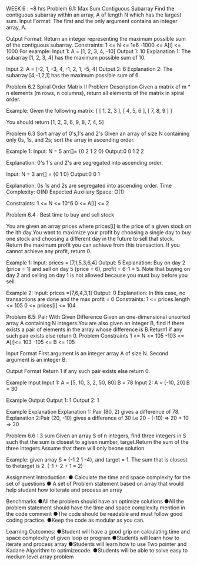 WEEK 6 : ~8 hrs
Problem 6.1: Max Sum Contiguous Subarray
Find the contiguous subarray within an array, A of length N which has the largest sum.
Input Format:
The first and the only argument contains an integer array, A. 

Output Format: Return an integer representing the maximum possible sum of the contiguous subarray.
Constraints: 1 <= N <= 1e6 -1000 <= A[i] <= 1000
For example:
Input 1: A = [1, 2, 3, 4, -10]
Output 1: 10
Explanation 1: The subarray [1, 2, 3, 4] has the maximum possible sum of 10.

Input 2: A = [-2, 1, -3, 4, -1, 2, 1, -5, 4]
Output 2: 6
Explanation 2: The subarray [4,-1,2,1] has the maximum possible sum of 6.

Problem 6.2 Spiral Order Matrix II
Problem Description Given a matrix of m * n elements (m rows, n columns), return all elements of the matrix in spiral order.

Example: Given the following matrix:
[
    [ 1, 2, 3 ],
    [ 4, 5, 6 ],
    [ 7, 8, 9 ]
]

You should return
[1, 2, 3, 6, 9, 8, 7, 4, 5]

Problem 6.3 Sort array of 0's,1's and 2's
Given an array of size N containing only 0s, 1s, and 2s; sort the array in ascending order. 

Example 1:
Input:
N = 5
arr[]= {0 2 1 2 0}
Output:0 0 1 2 2

Explanation: 0's 1's and 2's are segregated into ascending order.

Input:
N = 3
arr[] = {0 1 0}
Output:0 0 1

Explanation: 0s 1s and 2s are segregated into ascending order.
Time Complexity: O(N)
Expected Auxiliary Space: O(1)

Constraints: 1 <= N <= 10^6 0 <= A[i] <= 2

Problem 6.4 : Best time to buy and sell stock

You are given an array prices where prices[i] is the price of a given stock on the ith day.You want to maximize your profit by choosing a single day to buy one stock and choosing a different day in the future to sell that stock. Return the maximum profit you can achieve from this transaction. If you cannot achieve any profit, return 0.

Example 1: Input: prices = [7,1,5,3,6,4] Output: 5
Explanation: Buy on day 2 (price = 1) and sell on day 5 (price = 6), profit = 6-1 = 5. Note that buying on day 2 and selling on day 1 is not allowed because you must buy before you sell.

Example 2: Input: prices =[7,6,4,3,1] Output: 0
Explanation: In this case, no transactions are done and the max profit = 0
Constraints: 1 <= prices.length <= 105 0 <= prices[i] <= 104

Problem 6.5: Pair With Given Difference
Given an one-dimensional unsorted array A containing N integers.You are also given an integer B, find if there exists a pair of elements in the array whose difference is B.Return1 if any such pair exists else return 0. Problem Constraints 1 <= N <= 105 -103 <= A[i]<= 103 -105 <= B <= 105

Input Format First argument is an integer array A of size N. Second argument is an integer B.

Output Format Return 1 if any such pair exists else return 0.

Example Input Input 1: A = [5, 10, 3, 2, 50, 80] B = 78 Input 2: A = [-10, 20] B = 30

Example Output Output 1: 1 Output 2: 1

Example Explanation Explanation 1: Pair (80, 2) gives a difference of 78. Explanation 2:Pair (20, -10) gives a difference of 30 i.e 20 - (-10) => 20 + 10 => 30

Problem 6.6 : 3 sum
Given an array S of n integers, find three integers in S such that the sum is closest to agiven number, target.Return the sum of the three integers.Assume that there will only beone solution

Example: given array S = {-1 2 1 -4}, and target = 1. The sum that is closest to thetarget is 2. (-1 + 2 + 1 = 2)

Assignment Introduction:
● Calculate the time and space complexity for the set of questions
● A set of  Problem statement based on array that would help student how toiterate and process an array

Benchmarks
●All the problem should have an optimize solutions
●All the problem statement should have the time and space complexity mention in the code comment
●The code should be readable and must follow good coding practice.
●Keep the code as modular as you can.

Learning Outcomes:
●Student will have a good grip on calculating time and space complexity of given loop or program
●Students will learn how to iterate and process array
●Students will learn how to use Two pointer and Kadane Algorithm to optimizecode.
●Students will be able to solve easy to medium level array problem